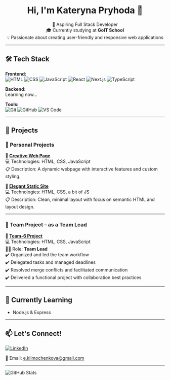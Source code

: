 <h1 align="center">Hi, I'm Kateryna Pryhoda 👋</h1>

<p align="center">
🌱 Aspiring Full Stack Developer<br>
🎓 Currently studying at <strong>GoIT School</strong><br>
💡 Passionate about creating user-friendly and responsive web applications
</p>

---

## 🛠️ Tech Stack

**Frontend:**  
![HTML](https://img.shields.io/badge/-HTML5-E34F26?style=flat&logo=html5&logoColor=white)
![CSS](https://img.shields.io/badge/-CSS3-1572B6?style=flat&logo=css3&logoColor=white)
![JavaScript](https://img.shields.io/badge/-JavaScript-F7DF1E?style=flat&logo=javascript&logoColor=black)
![React](https://img.shields.io/badge/-React-61DAFB?style=flat&logo=react&logoColor=black)
![Next.js](https://img.shields.io/badge/-Next.js-000000?style=flat&logo=next.js&logoColor=white)
![TypeScript](https://img.shields.io/badge/-TypeScript-3178C6?style=flat&logo=typescript&logoColor=white)

**Backend:**  
Learning now...

**Tools:**  
![Git](https://img.shields.io/badge/-Git-F05032?style=flat&logo=git&logoColor=white)
![GitHub](https://img.shields.io/badge/-GitHub-181717?style=flat&logo=github)
![VS Code](https://img.shields.io/badge/-VS%20Code-007ACC?style=flat&logo=visual-studio-code)


---

## 🚀 Projects

### 🔹 Personal Projects

**📌 [Creative Web Page](https://github.com/netkatya/blended-js-11-12)**  
💻 Technologies: HTML, CSS, JavaScript  
📋 Description: A dynamic webpage with interactive features and custom styling.

**📌 [Elegant Static Site](https://github.com/netkatya/blended_117-7_8)**  
💻 Technologies: HTML, CSS, a bit of JS  
📋 Description: Clean, minimal layout with focus on semantic HTML and layout design.

---

### 🔸 Team Project – as a Team Lead

**💼 [Team-6 Project](https://github.com/netkatya/team-6-project)**  
💻 Technologies: HTML, CSS, JavaScript  
👩‍💼 Role: <strong>Team Lead</strong>  
✔️ Organized and led the team workflow  
✔️ Delegated tasks and managed deadlines  
✔️ Resolved merge conflicts and facilitated communication  
✔️ Delivered a functional project with collaboration best practices

---

## 🌱 Currently Learning

- Node.js & Express


---

## 📫 Let's Connect!

[![LinkedIn](https://img.shields.io/badge/-LinkedIn-0A66C2?style=flat&logo=linkedin&logoColor=white)](https://uk.linkedin.com/in/kateryna-pryhoda-28383023a)
  
📧 Email: e.klimochenkova@gmail.com 


---

![GitHub Stats](https://github-readme-stats.vercel.app/api?username=netkatya&show_icons=true&theme=tokyonight)
